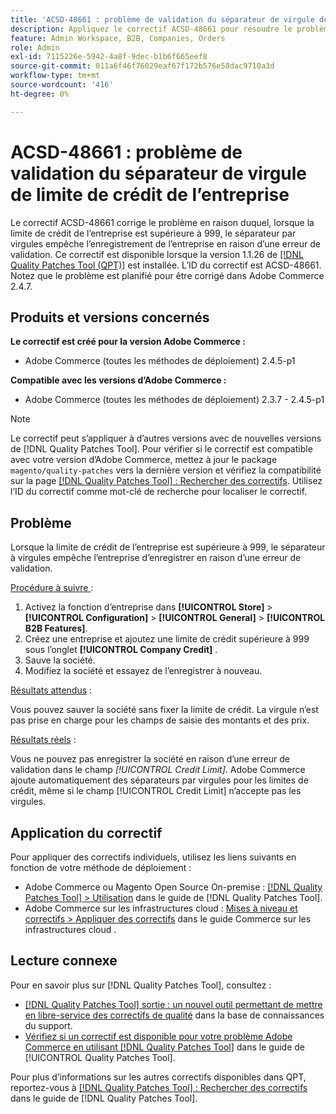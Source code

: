 ```yaml
---
title: 'ACSD-48661 : problème de validation du séparateur de virgule de limite de crédit de l’entreprise'
description: Appliquez le correctif ACSD-48661 pour résoudre le problème d’Adobe Commerce où, lorsque la limite de crédit de la société est supérieure à 999, le séparateur par virgules empêche l’enregistrement de la société en raison d’une erreur de validation.
feature: Admin Workspace, B2B, Companies, Orders
role: Admin
exl-id: 7115226e-5942-4a8f-9dec-b1b6f665eef8
source-git-commit: 011a6f46f76029eaf67f172b576e58dac9710a3d
workflow-type: tm+mt
source-wordcount: '416'
ht-degree: 0%

---
```


# ACSD-48661 : problème de validation du séparateur de virgule de limite de crédit de l’entreprise

Le correctif ACSD-48661 corrige le problème en raison duquel, lorsque la limite de crédit de l’entreprise est supérieure à 999, le séparateur par virgules empêche l’enregistrement de l’entreprise en raison d’une erreur de validation. Ce correctif est disponible lorsque la version 1.1.26 de [[!DNL Quality Patches Tool (QPT)]](https://experienceleague.adobe.com/en/docs/commerce-operations/tools/quality-patches-tool/quality-patches-tool-to-self-serve-quality-patches) est installée. L’ID du correctif est ACSD-48661. Notez que le problème est planifié pour être corrigé dans Adobe Commerce 2.4.7.

## Produits et versions concernés

**Le correctif est créé pour la version Adobe Commerce :**

* Adobe Commerce (toutes les méthodes de déploiement) 2.4.5-p1

**Compatible avec les versions d’Adobe Commerce :**

* Adobe Commerce (toutes les méthodes de déploiement) 2.3.7 - 2.4.5-p1

>[!NOTE]
>
>Le correctif peut s’appliquer à d’autres versions avec de nouvelles versions de [!DNL Quality Patches Tool]. Pour vérifier si le correctif est compatible avec votre version d’Adobe Commerce, mettez à jour le package `magento/quality-patches` vers la dernière version et vérifiez la compatibilité sur la page [[!DNL Quality Patches Tool] : Rechercher des correctifs](https://experienceleague.adobe.com/tools/commerce-quality-patches/index.html). Utilisez l’ID du correctif comme mot-clé de recherche pour localiser le correctif.

## Problème

Lorsque la limite de crédit de l’entreprise est supérieure à 999, le séparateur à virgules empêche l’entreprise d’enregistrer en raison d’une erreur de validation.

<u>Procédure à suivre </u> :

1. Activez la fonction d’entreprise dans **[!UICONTROL Store]** > **[!UICONTROL Configuration]** > **[!UICONTROL General]** > **[!UICONTROL B2B Features]**.
1. Créez une entreprise et ajoutez une limite de crédit supérieure à 999 sous l’onglet **[!UICONTROL Company Credit]** .
1. Sauve la société.
1. Modifiez la société et essayez de l’enregistrer à nouveau.

<u>Résultats attendus</u> :

Vous pouvez sauver la société sans fixer la limite de crédit. La virgule n’est pas prise en charge pour les champs de saisie des montants et des prix.

<u>Résultats réels</u> :

Vous ne pouvez pas enregistrer la société en raison d’une erreur de validation dans le champ *[!UICONTROL Credit Limit]*. Adobe Commerce ajoute automatiquement des séparateurs par virgules pour les limites de crédit, même si le champ [!UICONTROL Credit Limit] n’accepte pas les virgules.

## Application du correctif

Pour appliquer des correctifs individuels, utilisez les liens suivants en fonction de votre méthode de déploiement :

* Adobe Commerce ou Magento Open Source On-premise : [[!DNL Quality Patches Tool] > Utilisation](/help/tools/quality-patches-tool/usage.md) dans le guide de [!DNL Quality Patches Tool].
* Adobe Commerce sur les infrastructures cloud : [Mises à niveau et correctifs > Appliquer des correctifs](https://experienceleague.adobe.com/docs/commerce-cloud-service/user-guide/develop/upgrade/apply-patches.html) dans le guide Commerce sur les infrastructures cloud .

## Lecture connexe

Pour en savoir plus sur [!DNL Quality Patches Tool], consultez :

* [[!DNL Quality Patches Tool] sortie : un nouvel outil permettant de mettre en libre-service des correctifs de qualité](https://experienceleague.adobe.com/en/docs/commerce-operations/tools/quality-patches-tool/quality-patches-tool-to-self-serve-quality-patches) dans la base de connaissances du support.
* [Vérifiez si un correctif est disponible pour votre problème Adobe Commerce en utilisant [!DNL Quality Patches Tool]](/help/tools/quality-patches-tool/patches-available-in-qpt/check-patch-for-magento-issue-with-magento-quality-patches.md) dans le guide de [!UICONTROL Quality Patches Tool].


Pour plus d’informations sur les autres correctifs disponibles dans QPT, reportez-vous à [[!DNL Quality Patches Tool] : Rechercher des correctifs](https://experienceleague.adobe.com/tools/commerce-quality-patches/index.html) dans le guide de [!DNL Quality Patches Tool].
